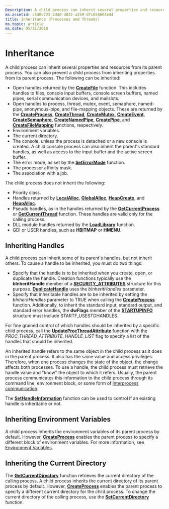 ```yaml
---
Description: A child process can inherit several properties and resources from its parent process.
ms.assetid: c530e723-2d40-4022-a259-dfc650604e44
title: Inheritance (Processes and Threads)
ms.topic: article
ms.date: 05/31/2018
---
```


# Inheritance

A child process can inherit several properties and resources from its parent process. You can also prevent a child process from inheriting properties from its parent process. The following can be inherited:

-   Open handles returned by the [**CreateFile**](/windows/desktop/api/fileapi/nf-fileapi-createfilea) function. This includes handles to files, console input buffers, console screen buffers, named pipes, serial communication devices, and mailslots.
-   Open handles to process, thread, mutex, event, semaphore, named-pipe, anonymous-pipe, and file-mapping objects. These are returned by the [**CreateProcess**](/windows/win32/api/processthreadsapi/nf-processthreadsapi-createprocessa), [**CreateThread**](/windows/win32/api/processthreadsapi/nf-processthreadsapi-createthread), [**CreateMutex**](/windows/desktop/api/synchapi/nf-synchapi-createmutexa), [**CreateEvent**](/windows/desktop/api/synchapi/nf-synchapi-createeventa), [**CreateSemaphore**](/windows/desktop/api/winbase/nf-winbase-createsemaphorea), [**CreateNamedPipe**](/windows/desktop/api/winbase/nf-winbase-createnamedpipea), [**CreatePipe**](/windows/desktop/api/namedpipeapi/nf-namedpipeapi-createpipe), and [**CreateFileMapping**](/windows/desktop/api/winbase/nf-winbase-createfilemappinga) functions, respectively.
-   Environment variables.
-   The current directory.
-   The console, unless the process is detached or a new console is created. A child console process can also inherit the parent's standard handles, as well as access to the input buffer and the active screen buffer.
-   The error mode, as set by the [**SetErrorMode**](/windows/desktop/api/errhandlingapi/nf-errhandlingapi-seterrormode) function.
-   The processor affinity mask.
-   The association with a job.

The child process does not inherit the following:

-   Priority class.
-   Handles returned by [**LocalAlloc**](/windows/desktop/api/winbase/nf-winbase-localalloc), [**GlobalAlloc**](/windows/desktop/api/winbase/nf-winbase-globalalloc), [**HeapCreate**](/windows/desktop/api/heapapi/nf-heapapi-heapcreate), and [**HeapAlloc**](/windows/desktop/api/heapapi/nf-heapapi-heapalloc).
-   Pseudo handles, as in the handles returned by the [**GetCurrentProcess**](/windows/win32/api/processthreadsapi/nf-processthreadsapi-getcurrentprocess) or [**GetCurrentThread**](/windows/win32/api/processthreadsapi/nf-processthreadsapi-getcurrentthread) function. These handles are valid only for the calling process.
-   DLL module handles returned by the [**LoadLibrary**](/windows/desktop/api/libloaderapi/nf-libloaderapi-loadlibrarya) function.
-   GDI or USER handles, such as **HBITMAP** or **HMENU**.

## Inheriting Handles

A child process can inherit some of its parent's handles, but not inherit others. To cause a handle to be inherited, you must do two things:

-   Specify that the handle is to be inherited when you create, open, or duplicate the handle. Creation functions typically use the **bInheritHandle** member of a [**SECURITY\_ATTRIBUTES**](/previous-versions/windows/desktop/legacy/aa379560(v=vs.85)) structure for this purpose. [**DuplicateHandle**](/windows/desktop/api/handleapi/nf-handleapi-duplicatehandle) uses the *bInheritHandles* parameter.
-   Specify that inheritable handles are to be inherited by setting the *bInheritHandles* parameter to TRUE when calling the [**CreateProcess**](/windows/win32/api/processthreadsapi/nf-processthreadsapi-createprocessa) function. Additionally, to inherit the standard input, standard output, and standard error handles, the **dwFlags** member of the [**STARTUPINFO**](/windows/win32/api/processthreadsapi/ns-processthreadsapi-startupinfoa) structure must include STARTF\_USESTDHANDLES.

For fine grained control of which handles should be inherited by a specific child process, call the [**UpdateProcThreadAttribute**](/windows/win32/api/processthreadsapi/nf-processthreadsapi-updateprocthreadattribute) function with the *PROC_THREAD_ATTRIBUTE_HANDLE_LIST* flag to specify a list of the handles that should be inherited.

An inherited handle refers to the same object in the child process as it does in the parent process. It also has the same value and access privileges. Therefore, when one process changes the state of the object, the change affects both processes. To use a handle, the child process must retrieve the handle value and "know" the object to which it refers. Usually, the parent process communicates this information to the child process through its command line, environment block, or some form of [interprocess communication](/windows/desktop/ipc/interprocess-communications).

The [**SetHandleInformation**](windows/win32/api/handleapi/nf-handleapi-sethandleinformation) function can be used to control if an existing handle is inheritable or not.

## Inheriting Environment Variables

A child process inherits the environment variables of its parent process by default. However, [**CreateProcess**](/windows/win32/api/processthreadsapi/nf-processthreadsapi-createprocessa) enables the parent process to specify a different block of environment variables. For more information, see [Environment Variables](environment-variables.md).

## Inheriting the Current Directory

The [**GetCurrentDirectory**](/windows/desktop/api/winbase/nf-winbase-getcurrentdirectory) function retrieves the current directory of the calling process. A child process inherits the current directory of its parent process by default. However, [**CreateProcess**](/windows/win32/api/processthreadsapi/nf-processthreadsapi-createprocessa) enables the parent process to specify a different current directory for the child process. To change the current directory of the calling process, use the [**SetCurrentDirectory**](/windows/desktop/api/winbase/nf-winbase-setcurrentdirectory) function.
